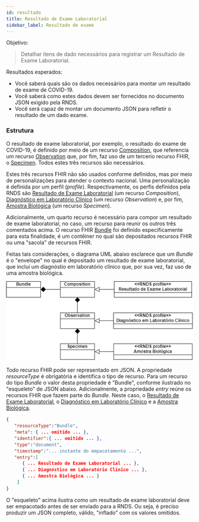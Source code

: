 ```yaml
---
id: resultado
title: Resultado de Exame Laboratorial
sidebar_label: Resultado de exame
---
```


Objetivo:

> Detalhar itens de dado necessários para registrar um Resultado de Exame Laboratorial.

Resultados esperados:

- Você saberá quais são os dados necessários para montar um resultado de exame de COVID-19.
- Você saberá como estes dados devem ser fornecidos no documento JSON exigido pela RNDS.
- Você será capaz de montar um documento JSON para refletir o resultado de um dado exame.

### Estrutura

O resultado de exame laboratorial, por exemplo, o resultado do exame de COVID-19, é definido por meio de um recurso [Composition](https://www.hl7.org/fhir/composition.html), que referencia um recurso [Observation](https://www.hl7.org/fhir/observation.html) que, por fim, faz uso de um tercerio recurso FHIR, o [Specimen](https://www.hl7.org/fhir/specimen.html). Todos estes três recursos são necessários.

Estes três recursos FHIR não são usados conforme definidos, mas por meio de personalizações
para atender o contexto nacional. Uma personalização é definida por um perfil (_profile_).
Respectivamente, os perfis definidos pela RNDS são [Resultado
de Exame Laboratorial](https://simplifier.net/redenacionaldedadosemsade/brresultadoexamelaboratorial) (um recurso _Composition_), [Diagnóstico em Laboratório Clínico](https://simplifier.net/RedeNacionaldeDadosemSade/BRDiagnosticoLaboratorioClinico) (um recurso _Observation_) e, por fim, [Amostra Biológica](https://simplifier.net/RedeNacionaldeDadosemSade/BRAmostraBiologica) (um recurso _Specimen_).

Adicionalmente, um quarto recurso é necessário para compor um resultado de exame laboratorial, no caso, um recurso para reunir os outros três comentados acima. O recurso FHIR [Bundle](https://www.hl7.org/fhir/bundle.html) foi definido especificamente para esta finalidade, é um contêiner no qual
são depositados recursos FHIR ou uma "sacola" de recursos FHIR.

Feitas tais considerações,
o diagrama UML abaixo esclarece que um _Bundle_ é o "envelope" no qual é depositado um resultado de exame laboratorial, que inclui um diagnóstio em laboratório clínico que, por sua vez, faz uso de uma amostra biológica.

![img](../static/img/resultado-exame.png)

Todo recurso FHIR pode ser representado em JSON. A propriedade _resourceType_
é obrigatória e identifica o tipo de recurso. Para um recurso
do tipo _Bundle_ o valor desta propriedade é "Bundle", conforme ilustrado
no "esqueleto" de JSON abaixo. Adicionalmente, a propriedade
_entry_ reúne os recursos FHIR que fazem parte do _Bundle_. Neste caso,
o [Resultado de Exame Laboratorial](https://simplifier.net/redenacionaldedadosemsade/brresultadoexamelaboratorial), o [Diagnóstico em Laboratório Clínico](https://simplifier.net/RedeNacionaldeDadosemSade/BRDiagnosticoLaboratorioClinico) e
a [Amostra Biológica](https://simplifier.net/RedeNacionaldeDadosemSade/BRAmostraBiologica).

```json
{
   "resourceType":"Bundle",
   "meta": { ... omitido ... },
   "identifier":{ ... omitido ... },
   "type":"document",
   "timestamp":"... instante do empacotamento ...",
   "entry":[
      { ... Resultado de Exame Laboratorial ... },
      { ... Diagnóstico em Laboratório Clínico ... },
      { ... Amostra Biológica ... }
    ]
}
```

O "esqueleto" acima ilustra como um resultado de exame laboratorial deve ser empacotado
antes de ser enviado para a RNDS. Ou seja, é preciso produzir
um JSON completo, válido, "inflado" com os valores omitidos.
